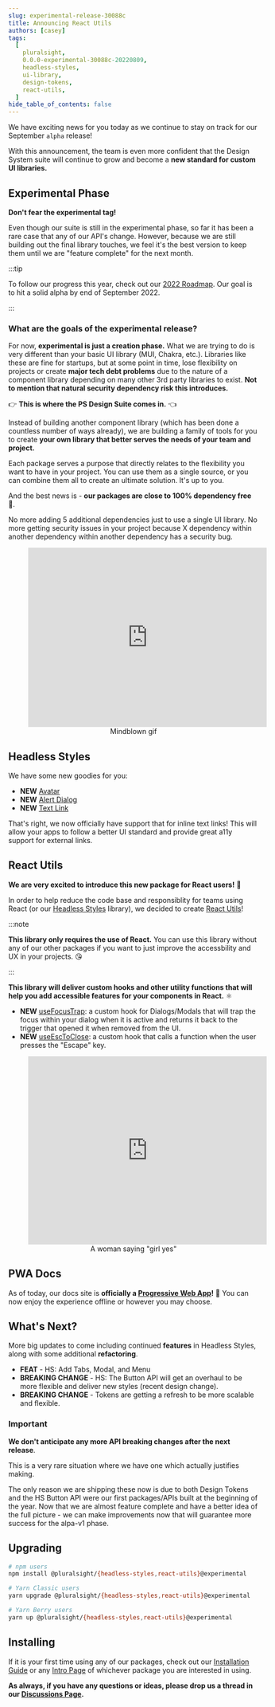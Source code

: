 ```yaml
---
slug: experimental-release-30088c
title: Announcing React Utils
authors: [casey]
tags:
  [
    pluralsight,
    0.0.0-experimental-30088c-20220809,
    headless-styles,
    ui-library,
    design-tokens,
    react-utils,
  ]
hide_table_of_contents: false
---
```


<!-- [Docusaurus blogging features](https://docusaurus.io/docs/blog) are powered by the [blog plugin](https://docusaurus.io/docs/api/plugins/@docusaurus/plugin-content-blog). -->

We have exciting news for you today as we continue to stay on track for our
September `alpha` release!

<!--truncate-->

With this announcement, the team is even more confident that the Design System
suite will continue to grow and become a **new standard for custom UI libraries.**

## Experimental Phase

**Don't fear the experimental tag!**

Even though our suite is still in the experimental phase, so far it
has been a rare case that any of our API's change. However, because we are still
building out the final library touches, we feel it's the best version to keep them
until we are "feature complete" for the next month.

:::tip

To follow our progress this year, check out our [2022 Roadmap](https://github.com/pluralsight/tva/projects/2). Our goal is to hit a solid alpha by end of September 2022.

:::

### What are the goals of the experimental release?

For now, **experimental is just a creation phase.** What we are trying to do is very
different than your basic UI library (MUI, Chakra, etc.). Libraries like these
are fine for startups, but at some point in time, lose flexibility on projects
or create **major tech debt problems** due to the nature of a component library
depending on many other 3rd party libraries to exist. **Not to mention that natural
security dependency risk this introduces.**

:point_right: **This is where the PS Design Suite comes in.** :point_left:

Instead of building another component
library (which has been done a countless number of ways already), we are building
a family of tools for you to create **your own library that better serves the
needs of your team and project.**

Each package serves a purpose that directly relates to the flexibility you want
to have in your project. You can use them as a single source, or you can combine
them all to create an ultimate solution. It's up to you.

And the best news is - **our packages are close to 100% dependency free** :tada:.

No more adding 5 additional dependencies just to use a single UI library. No more
getting security issues in your project because X dependency within another
dependency within another dependency has a security bug.

<figure style={{ textAlign: 'center' }}>
  <iframe src="https://giphy.com/embed/SACoDGYTvVNhZYNb5a" width="480" height="360" frameBorder="0" allowFullScreen></iframe>
  <figcaption align="center">Mindblown gif</figcaption>
</figure>

## Headless Styles

We have some new goodies for you:

- **NEW** [Avatar](https://design.pluralsight.com/docs/development/headless-styles/Avatar)
- **NEW** [Alert Dialog](https://design.pluralsight.com/docs/development/headless-styles/AlertDialog)
- **NEW** [Text Link](https://design.pluralsight.com/docs/development/headless-styles/TextLink)

That's right, we now officially have support that for inline text links! This
will allow your apps to follow a better UI standard and provide great a11y
support for external links.

## React Utils

**We are very excited to introduce this new package for React users!** :tada:

In order to help reduce the code base and responsiblity for teams using React (or our [Headless Styles](https://design.pluralsight.com/docs/development/headless-styles/intro) library), we decided to create [React Utils](https://design.pluralsight.com/docs/development/react-utils/intro)!

:::note

**This library only requires the use of React.** You can use this library without
any of our other packages if you want to just improve the accessbility and UX
in your projects. :kissing_heart:

:::

**This library will deliver custom hooks and other utility functions that will
help you add accessible features for your components in React.** :atom_symbol:

- **NEW** [useFocusTrap](https://design.pluralsight.com/docs/development/react-utils/use-focus-trap): a custom hook for Dialogs/Modals that will trap the
  focus within your dialog when it is active and returns it back to the trigger
  that opened it when removed from the UI.
- **NEW** [useEscToClose](https://design.pluralsight.com/docs/development/react-utils/use-esc-to-close): a custom hook that calls a function when the user presses the
  "Escape" key.

<figure style={{ textAlign: 'center' }}>
  <iframe src="https://giphy.com/embed/70YaDoZ1VqBZ8SgYiz" width="480" height="378" frameBorder="0" allowFullScreen></iframe>
  <figcaption align="center">A woman saying "girl yes"</figcaption>
</figure>

## PWA Docs

As of today, our docs site is **officially a [Progressive Web App](https://developer.mozilla.org/en-US/docs/Web/Progressive_web_apps)!** :tada:
You can now enjoy the experience offline or however
you may choose.

## What's Next?

More big updates to come including continued **features** in Headless Styles,
along with some additional **refactoring**.

- **FEAT** - HS: Add Tabs, Modal, and Menu
- **BREAKING CHANGE** - HS: The Button API will get an overhaul to be more flexible
  and deliver new styles (recent design change).
- **BREAKING CHANGE** - Tokens are getting a refresh to be more scalable and flexible.

### Important

**We don't anticipate any more API breaking changes after the next release**.

This is a very rare situation where we have one which actually justifies making.

The only reason we are shipping these now is due to both Design Tokens and
the HS Button API were our first packages/APIs built at the beginning of the
year. Now that we are almost feature complete and have a better idea of the full
picture - we can make improvements now that will guarantee more success
for the alpa-v1 phase.

## Upgrading

```bash
# npm users
npm install @pluralsight/{headless-styles,react-utils}@experimental

# Yarn Classic users
yarn upgrade @pluralsight/{headless-styles,react-utils}@experimental

# Yarn Berry users
yarn up @pluralsight/{headless-styles,react-utils}@experimental
```

## Installing

If it is your first time using any of our packages, check out our
[Installation Guide](https://design.pluralsight.com/docs/development/getting-started/installation)
or any [Intro Page](https://design.pluralsight.com/docs/development/react-utils/intro)
of whichever package you are interested in using.

**As always, if you have any questions or ideas, please drop us a thread in our
[Discussions Page](https://github.com/pluralsight/tva/discussions).**
